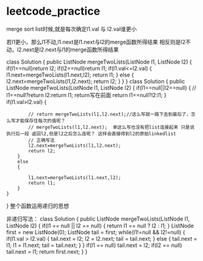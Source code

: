 # leetcode_practice
merge sort list时候,就是每次确定l1.val 与 l2.val谁更小

若l1更小，那么l1不动,l1.next是l1.next与l2的merge函数所得结果
相反则是l2不动，l2.next是l2.next与l1的merge函数所得结果

class Solution {
    public ListNode mergeTwoLists(ListNode l1, ListNode l2) {
        if(l1==null)return l2;
        if(l2==null)return l1;
        if(l1.val<=l2.val)
        {
          l1.next=mergeTwoLists(l1.next,l2);
          return l1;
        }
        else
        {
          l2.next=mergeTwoLists(l1,l2.next);
          return l2;
        }
    }
}
class Solution {
    public ListNode mergeTwoLists(ListNode l1, ListNode l2) {
        if(l1==null||l2==null)
        {
            // l1==null?return l2:return l1;  return写在前面
           return l1==null?l2:l1;
        }
        if(l1.val>l2.val)
        {
            
            // return mergeTwoLists(l1,l2.next);//这么写就一路下去到最后了，怎么写才能保存住每次的值呢？
            // mergeTwoLists(l1,l2.next);  单这么写也没有把list连接起来 只是说执行后一段 返回l2,但是l2之后怎么连呢？ 这样会直接得到l2的原始linkedlist
            // 正确写法
            l2.next=mergeTwoLists(l1,l2.next);
            return l2;
        }
        else
        {
            
            l1.next=mergeTwoLists(l1.next,l2);
            return l1;
        }
    }
}
整个函数运用递归的思想

非递归写法：
class Solution {
    public ListNode mergeTwoLists(ListNode l1, ListNode l2) {
        if(l1 == null || l2 == null)
        {
            return l1 == null ? l2 : l1;
        }
        ListNode first = new ListNode(0);
        ListNode tail = first;
        while(l1!=null && l2!=null)
        {
            if(l1.val > l2.val)
            {
                tail.next = l2;
                l2 = l2.next;
                tail = tail.next;
            }
            else
            {
                tail.next = l1;
                l1 = l1.next;
                tail = tail.next;
            }
        }
        if(l1 == null) tail.next = l2;
        if(l2 == null) tail.next = l1;
        return first.next;
    }
}
